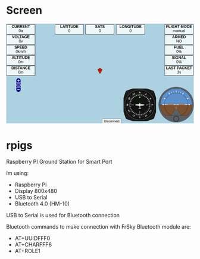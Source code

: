 # Screen
![Screen](screen.png)

# rpigs
Raspberry PI Ground Station for Smart Port

Im using:
- Raspberry Pi
- Display 800x480
- USB to Serial
- Bluetooth 4.0 (HM-10)

USB to Serial is used for Bluetooth connection
 
Bluetooth commands to make connection with FrSky Bluetooth module are: 
- AT+UUIDFFF0 
- AT+CHARFFF6 
- AT+ROLE1
